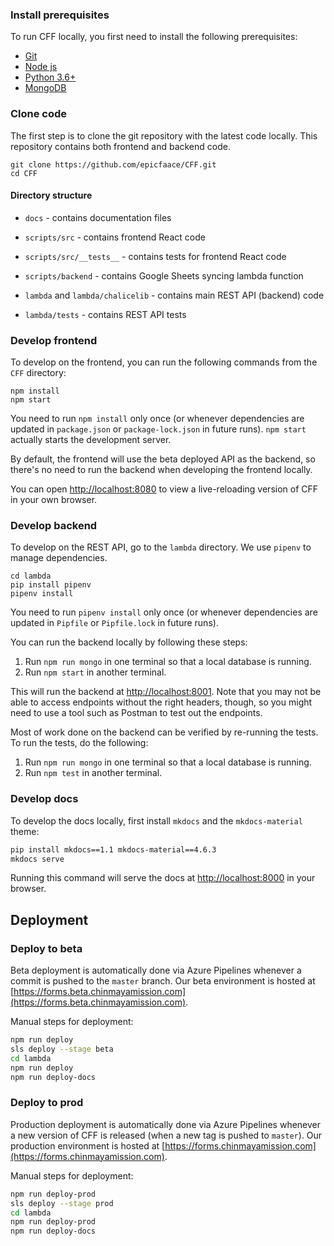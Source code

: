 
### Install prerequisites

To run CFF locally, you first need to install the following prerequisites:

- [Git](https://git-scm.com/downloads)
- [Node js](https://nodejs.org/en/download/)
- [Python 3.6+](https://www.python.org/downloads/)
- [MongoDB](https://docs.mongodb.com/manual/installation/)

### Clone code

The first step is to clone the git repository with the latest code locally. This repository contains both frontend and backend code.

```
git clone https://github.com/epicfaace/CFF.git
cd CFF
```

#### Directory structure
- `docs` - contains documentation files

- `scripts/src` - contains frontend React code

- `scripts/src/__tests__` - contains tests for frontend React code

- `scripts/backend` - contains Google Sheets syncing lambda function

- `lambda` and `lambda/chalicelib` - contains main REST API (backend) code

- `lambda/tests` - contains REST API tests

### Develop frontend

To develop on the frontend, you can run the following commands from the `CFF` directory:

```
npm install
npm start
```

You need to run `npm install` only once (or whenever dependencies are updated in `package.json` or `package-lock.json` in future runs). `npm start` actually starts the development server.

By default, the frontend will use the beta deployed API as the backend, so there's no need to run the backend when developing the frontend locally.

You can open [http://localhost:8080](http://localhost:8080) to view a live-reloading version of CFF in your own browser.

### Develop backend

To develop on the REST API, go to the `lambda` directory. We use `pipenv` to manage dependencies.

```
cd lambda
pip install pipenv
pipenv install
```

You need to run `pipenv install` only once (or whenever dependencies are updated in `Pipfile` or `Pipfile.lock` in future runs).

You can run the backend locally by following these steps:

1. Run `npm run mongo` in one terminal so that a local database is running.
1. Run `npm start` in another terminal.

This will run the backend at [http://localhost:8001](http://localhost:8001). Note that you may not be able to access endpoints without the right headers, though, so you might need to use a tool such as Postman to test out the endpoints.

Most of work done on the backend can be verified by re-running the tests. To run the tests, do the following:

1. Run `npm run mongo` in one terminal so that a local database is running.
1. Run `npm test` in another terminal.

### Develop docs

To develop the docs locally, first install `mkdocs` and the `mkdocs-material` theme:

```bash
pip install mkdocs==1.1 mkdocs-material==4.6.3
mkdocs serve
```

Running this command will serve the docs at [http://localhost:8000](http://localhost:8000) in your browser.


## Deployment

### Deploy to beta

Beta deployment is automatically done via Azure Pipelines whenever a commit is pushed to the `master` branch. Our beta environment is hosted at [https://forms.beta.chinmayamission.com](https://forms.beta.chinmayamission.com).

Manual steps for deployment:

```bash
npm run deploy
sls deploy --stage beta
cd lambda
npm run deploy
npm run deploy-docs
```

### Deploy to prod

Production deployment is automatically done via Azure Pipelines whenever a new version of CFF is released (when a new tag is pushed to `master`). Our production environment is hosted at [https://forms.chinmayamission.com](https://forms.chinmayamission.com).

Manual steps for deployment:

```bash
npm run deploy-prod
sls deploy --stage prod
cd lambda
npm run deploy-prod
npm run deploy-docs
```